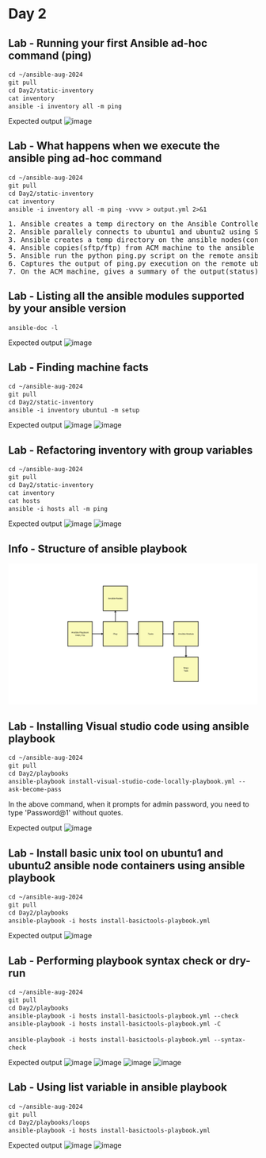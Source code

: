 # Day 2

## Lab - Running your first Ansible ad-hoc command (ping)
```
cd ~/ansible-aug-2024
git pull
cd Day2/static-inventory
cat inventory
ansible -i inventory all -m ping
```

Expected output
![image](https://github.com/user-attachments/assets/d39e2601-fb89-421e-af11-b77223df6ccf)

## Lab - What happens when we execute the ansible ping ad-hoc command
```
cd ~/ansible-aug-2024
git pull
cd Day2/static-inventory
cat inventory
ansible -i inventory all -m ping -vvvv > output.yml 2>&1
```

<pre>
1. Ansible creates a temp directory on the Ansible Controller Machine (ACM)
2. Ansible parallely connects to ubuntu1 and ubuntu2 using SSH, fetching connection details from the inventory file
3. Ansible creates a temp directory on the ansible nodes(containers)
4. Ansible copies(sftp/ftp) from ACM machine to the ansible nodes into the temp directory
5. Ansible run the python ping.py script on the remote ansible nodes
6. Captures the output of ping.py execution on the remote ubuntu1 and ubuntu2, removes the temp directory that was created earlier
7. On the ACM machine, gives a summary of the output(status) of ping ad-hoc command
</pre>

## Lab - Listing all the ansible modules supported by your ansible version
```
ansible-doc -l
```

Expected output
![image](https://github.com/user-attachments/assets/6f1201ce-994a-4720-890c-c49e12e8f56c)


## Lab - Finding machine facts
```
cd ~/ansible-aug-2024
git pull
cd Day2/static-inventory
ansible -i inventory ubuntu1 -m setup
```

Expected output
![image](https://github.com/user-attachments/assets/a1d8e343-6744-4cd8-afa5-8ee204e55270)
![image](https://github.com/user-attachments/assets/c3e86d20-5689-4d55-aebe-d90985bf039e)

## Lab - Refactoring inventory with group variables
```
cd ~/ansible-aug-2024
git pull
cd Day2/static-inventory
cat inventory
cat hosts
ansible -i hosts all -m ping
```

Expected output
![image](https://github.com/user-attachments/assets/659527ce-a760-48b6-8b22-8f2aafc93f89)
![image](https://github.com/user-attachments/assets/2cca072c-7ab7-4a03-ba39-df13d2d65f8d)

## Info - Structure of ansible playbook
![playbook](playbook.png)

## Lab - Installing Visual studio code using ansible playbook
```
cd ~/ansible-aug-2024
git pull
cd Day2/playbooks
ansible-playbook install-visual-studio-code-locally-playbook.yml --ask-become-pass
```
In the above command, when it prompts for admin password, you need to type 'Password@1' without quotes.

Expected output
![image](https://github.com/user-attachments/assets/5b2eb38d-139d-4286-9289-5de4cbcf83ad)

## Lab - Install basic unix tool on ubuntu1 and ubuntu2 ansible node containers using ansible playbook
```
cd ~/ansible-aug-2024
git pull
cd Day2/playbooks
ansible-playbook -i hosts install-basictools-playbook.yml
```

Expected output
![image](https://github.com/user-attachments/assets/2e2f61cc-55ba-4244-96e9-000b6aaa1c7b)

## Lab - Performing playbook syntax check or dry-run
```
cd ~/ansible-aug-2024
git pull
cd Day2/playbooks
ansible-playbook -i hosts install-basictools-playbook.yml --check
ansible-playbook -i hosts install-basictools-playbook.yml -C

ansible-playbook -i hosts install-basictools-playbook.yml --syntax-check
```

Expected output
![image](https://github.com/user-attachments/assets/3c6bb982-2aa3-43fd-a285-3b6a2ad3c1c7)
![image](https://github.com/user-attachments/assets/8674658f-5a8c-42d7-af84-869c5f9235e4)
![image](https://github.com/user-attachments/assets/bfc138d2-dc07-4c03-b240-bc60e6e05f07)
![image](https://github.com/user-attachments/assets/61fa381c-b642-4cb7-93d5-89b6aac0076a)

## Lab - Using list variable in ansible playbook
```
cd ~/ansible-aug-2024
git pull
cd Day2/playbooks/loops
ansible-playbook -i hosts install-basictools-playbook.yml
```

Expected output
![image](https://github.com/user-attachments/assets/4ac6edb5-0110-4d80-b600-7e2a38288b4f)
![image](https://github.com/user-attachments/assets/9b0f5d58-cbd3-4fc1-8b7c-e19e9553b45c)
